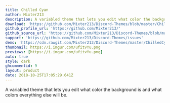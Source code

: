 ```yaml
---
title: Chilled Cyan
author: Mixter213
description: A variabled theme that lets you edit what color the background is and what colors everything else will be.
download: 'https://github.com/Mixter213/Discord-Themes/blob/master/ChilledCyan.theme.css'
github_profile_url: 'https://github.com/Mixter213/'
github_source_url: 'https://github.com/Mixter213/Discord-Themes/blob/master/ChilledCyan.theme.css'
support: 'https://github.com/Mixter213/Discord-Themes/issues'
demo: 'https://cdn.rawgit.com/Mixter213/Discord-Themes/master/ChilledCyan.theme.css'
thumbnail: https://i.imgur.com/ufitvYu.png
previews: [https://i.imgur.com/ufitvYu.png]
auto: true
style: dark
ghcommentid: 9
layout: product
date: 2018-10-25T17:05:29.641Z
---
```

A variabled theme that lets you edit what color the background is and what colors everything else will be.